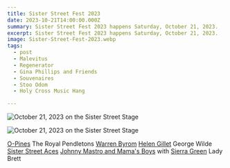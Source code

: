 ```yaml
---
title: Sister Street Fest 2023
date: 2023-10-21T14:00:00.000Z
summary: Sister Street Fest 2023 happens Saturday, October 21, 2023.
excerpt: Sister Street Fest 2023 happens Saturday, October 21, 2023.
image: Sister-Street-Fest-2023.webp
tags:
  - post 
  - Malevitus
  - Regenerator
  - Gina Phillips and Friends
  - Souvenaires
  - Stoo Odom
  - Holy Cross Music Hang

---
```


![October 21, 2023 on the Sister Street Stage](/static/img/Sister-Street-Fest.webp)

![October 21, 2023 on the Sister Street Stage](/static/img/Sister-Street-Fest.webp)

[O-Pines](https://www.facebook.com/p/The-O-Pines-100063849859796/)
The Royal Pendletons
[Warren Byrom](https://warrenbyrom.bandcamp.com/)
[Helen Gillet](https://www.helengillet.com/)
George Wilde
[Sister Street Aces](https://www.instagram.com/sisterstreetaces)
[Johnny Mastro and Mama's Boys](https://www.johnnymastro.com/) with [Sierra Green](https://sierragreen.net/)
Lady Brett
